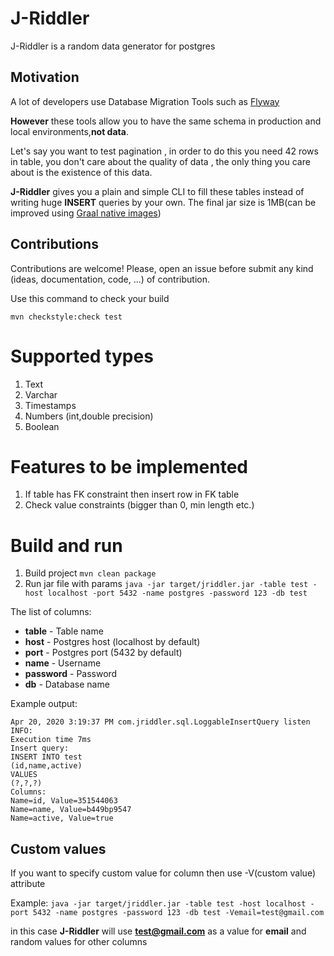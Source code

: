 # J-Riddler
J-Riddler is a random data generator for postgres

## Motivation

A lot of developers use Database Migration Tools such as [Flyway](https://flywaydb.org/)

**However** these tools allow you to have the same schema in production and local environments,**not data**.

Let's say you want to test pagination , in order to do this you need 42 rows in table,
you don't care about the quality of data , the only thing you care about is the existence of this data. 



**J-Riddler** gives you a plain and simple CLI to fill these tables instead of writing huge **INSERT** queries by your own.
The final jar size is 1MB(can be improved using [Graal native images](https://www.graalvm.org/))


## Contributions

Contributions are welcome! Please, open an issue before submit any kind (ideas,
documentation, code, ...) of contribution.

Use this command to check your build

```
mvn checkstyle:check test
```

# Supported types
1. Text
2. Varchar
3. Timestamps
4. Numbers (int,double precision)
5. Boolean 

# Features to be implemented
1. If table has FK constraint then insert row in FK table
2. Check value constraints (bigger than 0, min length etc.)

# Build and run

1. Build project `mvn clean package`
2. Run jar file with params `java -jar target/jriddler.jar -table test -host localhost -port 5432 -name postgres -password 123 -db test`

The list of columns:

 * **table** - Table name
 * **host** - Postgres host (localhost by default)
 * **port** - Postgres port (5432 by default)
 * **name** - Username
 * **password** - Password
 * **db** - Database name

Example output:

```
Apr 20, 2020 3:19:37 PM com.jriddler.sql.LoggableInsertQuery listen
INFO: 
Execution time 7ms
Insert query:
INSERT INTO test
(id,name,active)
VALUES 
(?,?,?)
Columns:
Name=id, Value=351544063
Name=name, Value=b449bp9547
Name=active, Value=true
```

## Custom values

If you want to specify custom value for column then use -V(custom value) attribute

Example:
`
java -jar target/jriddler.jar -table test -host localhost -port 5432 -name postgres -password 123 -db test -Vemail=test@gmail.com
`

in this case **J-Riddler** will use **test@gmail.com** as a value for **email** and random values for other columns


